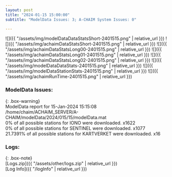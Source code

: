 ```yaml
---
layout: post
title: "2024-01-15 15:00:00"
subtitle: "ModelData Issues: 3; A-CHAIM System Issues: 0"

---
```


![]({{ "/assets/img/modelDataDataStatsShort-2401515.png" | relative_url }})
![]({{ "/assets/img/achaimDataStatsShort-2401515.png" | relative_url }})
![]({{ "/assets/img/achaimDataStatsLong00-2401515.png" | relative_url }})
![]({{ "/assets/img/achaimDataStatsLong01-2401515.png" | relative_url }})
![]({{ "/assets/img/achaimDataStatsLong02-2401515.png" | relative_url }})
![]({{ "/assets/img/modelDataDataStats-2401515.png" | relative_url }})
![]({{ "/assets/img/modelDataStationStats-2401515.png" | relative_url }})
![]({{ "/assets/img/achaimRunTime-2401515.png" | relative_url }})


### ModelData Issues:  
  
{: .box-warning}  
 ModelData report for 15-Jan-2024 15:15:08   
 /home/chaim/ACHAIM_SERVER/A-CHAIM/modelData/2024/015/15/modelData.mat   
 0% of all possible stations for IONO were downloaded. x1622   
 0% of all possible stations for SENTINEL were downloaded. x1077   
 21.7391% of all possible stations for KARTVERKET were downloaded. x16   
  


### Logs:  
  
{: .box-note}  
[Logs.zip]({{ "/assets/other/logs.zip" | relative_url }})  
[Log Info]({{ "/logInfo" | relative_url }})  
